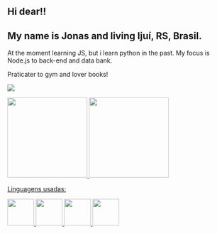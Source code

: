 <html>
 <body>
  
<h2>Hi dear!!</h2>

<h2>My name is Jonas and living Ijuí, RS, Brasil.</h2>


At the moment learning JS, but i learn python in the past.
My focus is Node.js to back-end and data bank.

Praticater to gym and lover books!

<a href="https://www.instagram.com/jonas_vieira.py/" target="_blank"><img loading="lazy" src="https://img.shields.io/badge/-Instagram-%23E4405F?style=for-the-badge&logo=instagram&logoColor=white" target="_blank"></a>


<div>
<a href="https://github.com/jonasskt">
<img loading="lazy" height="180em" src="https://github-readme-stats.vercel.app/api/top-langs/?username=jonasskt-aqui&layout=compact&langs_count=7&theme=dracula"/>
<img loading="lazy" height="180em" src="https://github-readme-stats.vercel.app/api?username=jonasskt-aqui&show_icons=true&theme=dracula&include_all_commits=true&count_private=true"/>
</div>

Linguagens usadas: </br>
<div>
<img src="https://cdn.jsdelivr.net/gh/devicons/devicon@latest/icons/python/python-original-wordmark.svg"  width="60" height="60"/>
<img src="https://cdn.jsdelivr.net/gh/devicons/devicon@latest/icons/javascript/javascript-original.svg" width="60" height="60" />
<img src="https://cdn.jsdelivr.net/gh/devicons/devicon@latest/icons/html5/html5-original-wordmark.svg" width="60" height="60"/>
<img src="https://cdn.jsdelivr.net/gh/devicons/devicon@latest/icons/css3/css3-original-wordmark.svg" width="60" height="60" />
</div>

</body>
</html>
